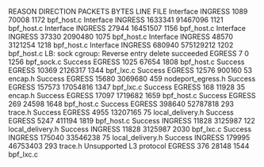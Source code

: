 REASON                                            DIRECTION   PACKETS   BYTES       LINE   FILE
Interface                                         INGRESS     1089      70008       1172   bpf_host.c
Interface                                         INGRESS     1633341   91467096    1121   bpf_host.c
Interface                                         INGRESS     27944     16451507    1156   bpf_host.c
Interface                                         INGRESS     37330     2090480     1075   bpf_host.c
Interface                                         INGRESS     48570     3121254     1218   bpf_host.c
Interface                                         INGRESS     680940    575129212   1202   bpf_host.c
LB: sock cgroup: Reverse entry delete succeeded   EGRESS      7         0           1256   bpf_sock.c
Success                                           EGRESS      1025      67654       1808   bpf_host.c
Success                                           EGRESS      10369     2126317     1344   bpf_lxc.c
Success                                           EGRESS      12576     900160      53     encap.h
Success                                           EGRESS      15680     3069680     459    nodeport_egress.h
Success                                           EGRESS      157573    17054816    1347   bpf_lxc.c
Success                                           EGRESS      168       11928       35     encap.h
Success                                           EGRESS      17097     1719682     1659   bpf_host.c
Success                                           EGRESS      269       24598       1648   bpf_host.c
Success                                           EGRESS      398640    52787818    293    trace.h
Success                                           EGRESS      4955      13207165    75     local_delivery.h
Success                                           EGRESS      5247      411194      1819   bpf_host.c
Success                                           INGRESS     11828     3125987     122    local_delivery.h
Success                                           INGRESS     11828     3125987     2030   bpf_lxc.c
Success                                           INGRESS     175040    33546238    75     local_delivery.h
Success                                           INGRESS     179995    46753403    293    trace.h
Unsupported L3 protocol                           EGRESS      376       28148       1544   bpf_lxc.c
